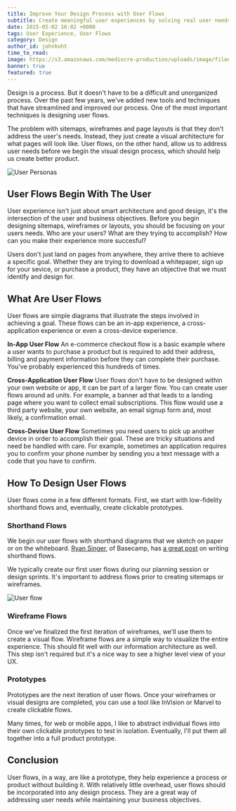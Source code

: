 ```yaml
---
title: Improve Your Design Process with User Flows
subtitle: Create meaningful user experiences by solving real user needs.
date: 2015-05-02 16:02 +0000
tags: User Experience, User Flows
category: Design
author_id: johnkoht
time_to_read:
image: https://s3.amazonaws.com/mediocre-production/uploads/image/filename/25/sign-up-flow.jpg
banner: true
featured: true
---
```


Design is a process. But it doesn't have to be a difficult and unorganized process. Over the past few years, we've added new tools and techniques that have streamlined and improved our process. One of the most important techniques is designing user flows. 

The problem with sitemaps, wireframes and page layouts is that they don't address the user's needs. Instead, they just create a visual architecture for what pages will look like. User flows, on the other hand, allow us to address user needs before we begin the visual design process, which should help us create better product.

![User Personas](https://s3.amazonaws.com/mediocre-production/uploads/image/filename/24/personas.jpg)

## User Flows Begin With The User

User experience isn't just about smart architecture and good design, it's the intersection of the user and business objectives. Before you begin designing sitemaps, wireframes or layouts, you should be focusing on your users needs. Who are your users? What are they trying to accomplish? How can you make their experience more succesful?

Users don't just land on pages from anywhere, they arrive there to achieve a specific goal. Whether they are trying to download a whitepaper, sign up for your sevice, or purchase a product, they have an objective that we must identify and design for.

## What Are User Flows

User flows are simple diagrams that illustrate the steps involved in achieving a goal. These flows can be an in-app experience, a cross-application experience or even a cross-device experience.

**In-App User Flow**
An e-commerce checkout flow is a basic example where a user wants to purchase a product but is required to add their address, billing and payment information before they can complete their purchase. You've probably experienced this hundreds of times.

**Cross-Application User Flow**
User flows don't have to be designed within your own website or app, it can be part of a larger flow. You can create user flows around ad units. For example, a banner ad that leads to a landing page where you want to collect email subscriptions. This flow would use a third party website, your own website, an email signup form and, most likely, a confirmation email.

**Cross-Devise User Flow**
Sometimes you need users to pick up another device in order to accomplish their goal. These are tricky situations and need be handled with care. For example, sometimes an application requires you to confirm your phone number by sending you a text message with a code that you have to confirm.


## How To Design User Flows

User flows come in a few different formats. First, we start with low-fidelity shorthand flows and, eventually, create clickable prototypes.

### Shorthand Flows
We begin our user flows with shorthand diagrams that we sketch on paper or on the whiteboard. [Ryan Singer](https://www.twitter.com/rjs), of Basecamp, has [a great post](https://signalvnoise.com/posts/1926-a-shorthand-for-designing-ui-flows) on writing shorthand flows.

We typically create our first user flows during our planning session or design sprints. It's important to address flows prior to creating sitemaps or wireframes.

![User flow](https://s3.amazonaws.com/mediocre-production/uploads/image/filename/23/user-flow.jpg)

### Wireframe Flows

Once we've finalized the first iteration of wireframes, we'll use them to create a visual flow. Wireframe flows are a simple way to visualize the entire experience. This should fit well with our information architecture as well. This step isn't required but it's a nice way to see a higher level view of your UX.

### Prototypes

Prototypes are the next iteration of user flows. Once your wireframes or visual designs are completed, you can use a tool like InVision or Marvel to create clickable flows. 

Many times, for web or mobile apps, I like to abstract individual flows into their own clickable prototypes to test in isolation. Eventually, I'll put them all together into a full product prototype. 

## Conclusion

User flows, in a way, are like a prototype, they help experience a process or product without building it. With relatively little overhead, user flows should be incorporated into any design process. They are a great way of addressing user needs while maintaining your business objectives. 
